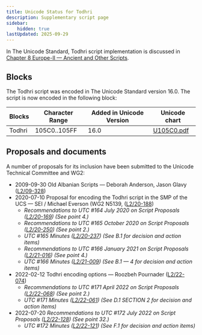 ```yaml
---
title: Unicode Status for Todhri
description: Supplementary script page
sidebar:
    hidden: true
lastUpdated: 2025-09-29
---
```


In The Unicode Standard, Todhri script implementation is discussed in [Chapter 8 Europe-II — Ancient and Other Scripts](https://www.unicode.org/versions/latest/core-spec/chapter-8/#G746332).

## Blocks

The Todhri script was encoded in The Unicode Standard version 16.0. The script is now encoded in the following block:

| Blocks | Character Range | Added in Unicode Version | Unicode chart |
| ------ | --------------- | ------------------------ | ------------- |
| Todhri | 105C0..105FF | 16.0 | [U105C0.pdf](http://www.unicode.org/charts/PDF/U105C0.pdf) |

## Proposals and documents

A number of proposals for its inclusion have been submitted to the Unicode Technical Committee and WG2:
- 2009-09-30 Old Albanian Scripts — Deborah Anderson, Jason Glavy ([L2/09-328](http://www.unicode.org/cgi-bin/GetMatchingDocs.pl?L2/09-328))
- 2020-07-10 Proposal for encoding the Todhri script in the SMP of the UCS — SEI / Michael Everson (WG2 N5139, ([L2/20-188](http://www.unicode.org/cgi-bin/GetMatchingDocs.pl?L2/20-188))
  - _Recommendations to UTC #164 July 2020 on Script Proposals ([L2/20-169](https://www.unicode.org/L2/L2020/20169-script-adhoc-rept.pdf)) (See point 4.)_
  - _Recommendations to UTC #165 October 2020 on Script Proposals ([L2/20-250](http://www.unicode.org/L2/L2020/20250-script-adhoc-rept.pdf)) (See point 2.)_
  - _UTC #165 Minutes ([L2/20-237](https://www.unicode.org/L2/L2020/20237.htm)) (See B.1 for decision and action items)_
  - _Recommendations to UTC #166 January 2021 on Script Proposals ([L2/21-016](https://www.unicode.org/L2/L2021/21016r-script-adhoc-rept.pdf)) (See point 4.)_
  - _UTC #166 Minutes ([L2/21-009](https://www.unicode.org/L2/L2021/21009.htm)) (See B.1 — 4 for decision and action items)_
- 2022-02-12 Todhri encoding options — Roozbeh Pournader ([L2/22-074](http://www.unicode.org/cgi-bin/GetMatchingDocs.pl?L2/22-074))
  - _Recommendations to UTC #171 April 2022 on Script Proposals ([L2/22-068](http://www.unicode.org/cgi-bin/GetMatchingDocs.pl?L2/22-068)) (See point 2.)_
  - _UTC #171 Minutes ([L2/22-061](https://www.unicode.org/L2/L2022/22061.htm)) (See D.1 SECTION 2 for decision and action items)_
- 2022-07-20 _Recommendations to UTC #172 July 2022 on Script Proposals ([L2/22-128](http://www.unicode.org/cgi-bin/GetMatchingDocs.pl?L2/22-128)) (See point 32.)_
  - _UTC #172 Minutes ([L2/22-121](https://www.unicode.org/L2/L2022/22121.htm)) (See F.1 for decision and action items)_

